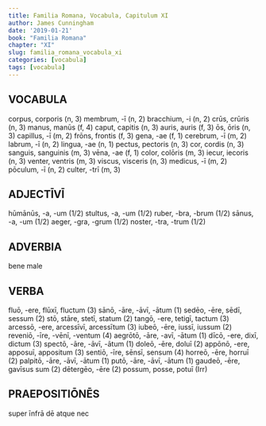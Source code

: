 ```yaml
---
title: Familia Romana, Vocabula, Capitulum XI
author: James Cunningham
date: '2019-01-21'
book: "Familia Romana"
chapter: "XI"
slug: familia_romana_vocabula_xi
categories: [vocabula]
tags: [vocabula]
---
```

<style type="text/css">

</style>

## VOCABULA

corpus, corporis (n, 3)
membrum, -ī (n, 2)
bracchium, -i (n, 2)
crūs, crūris (n, 3)
manus, manūs (f, 4)
caput, capitis (n, 3)
auris, auris (f, 3)
ōs, ōris (n, 3)
capillus, -ī (m, 2)
frōns, frontis (f, 3)
gena, -ae (f, 1)
cerebrum, -ī (m, 2)
labrum, -ī (n, 2)
lingua, -ae (n, 1)
pectus, pectoris (n, 3)
cor, cordis (n, 3)
sanguis, sanguinis (m, 3)
vēna, -ae (f, 1)
color, colōris (m, 3)
iecur, iecoris (n, 3)
venter, ventris (m, 3)
viscus, visceris (n, 3)
medicus, -ī (m, 2)
pōculum, -ī (n, 2)
culter, -trī (m, 3)

## ADJECTĪVĪ

hūmānūs, -a, -um (1/2)
stultus, -a, -um (1/2)
ruber, -bra, -brum (1/2)
sānus, -a, -um (1/2)
aeger, -gra, -grum (1/2)
noster, -tra, -trum (1/2)

## ADVERBIA

bene
male

## VERBA

fluō, -ere, flūxī, fluctum (3)
sānō, -āre, -āvī, -ātum (1)
sedēo, -ēre, sēdī, sessum (2)
stō, stāre, stetī, statum (2)
tangō, -ere, tetigī, tactum (3)
arcessō, -ere, arcessīvī, arcessītum (3)
iubeō, -ēre, iussī, iussum (2)
reveniō, -īre, -vēnī, -ventum (4)
aegrōtō, -āre, -avī, -ātum (1)
dīcō, -ere, dixī, dictum (3)
spectō, -āre, -āvī, -ātum (1)
doleō, -ēre, doluī (2)
appōnō, -ere, apposuī, appositum (3)
sentiō, -īre, sēnsī, sensum (4)
horreō, -ēre, horruī (2)
palpitō, -āre, -āvī, -ātum (1)
putō, -āre, -āvī, -ātum (1)
gaudeō, -ēre, gavīsus sum (2)
dētergēo, -ēre (2)
possum, posse, potuī (Irr)

## PRAEPOSITIŌNĒS
super
īnfrā
dē
atque
nec
